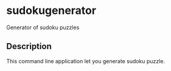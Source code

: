 # sudokugenerator
 Generator of sudoku puzzles

## Description
This command line application let you generate sudoku puzzle.
